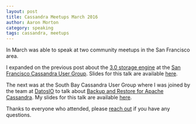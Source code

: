 ```yaml
---
layout: post
title: Cassandra Meetups March 2016
author: Aaron Morton
category: speaking
tags: cassandra, meetups
---
```


In March was able to speak at two community meetups in the San Francisco area.

I expanded on the previous post about the [3.0 storage engine](http://thelastpickle.com/blog/2016/03/04/introductiont-to-the-apache-cassandra-3-storage-engine.html) at the [San Francisco Cassandra User Group](http://www.meetup.com/CassandraSF/events/224881549/). Slides for this talk are available [here](http://www.slideshare.net/aaronmorton/cassandra-sf-meetup-cql-performance-with-apache-cassandra-3x). 

The next was at the South Bay Cassandra User Group where I was joined by the team at [DatosIO](http://datos.io) to talk about [Backup and Restore for Apache Cassandra](http://www.meetup.com/DataStax-Cassandra-South-Bay-Users/events/229421102/). My slides for this talk are available [here](http://www.slideshare.net/aaronmorton/cassandra-south-bay-meetup-backup-and-restore-for-apache-cassandra).

Thanks to everyone who attended, please [reach out](http://thelastpickle.com/about.html) if you have any questions. 
